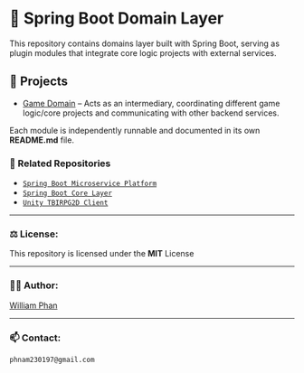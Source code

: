 # 🔧 Spring Boot Domain Layer

This repository contains domains layer built with Spring Boot, serving as plugin modules that integrate core logic projects with external services.

## 📁 Projects

- [Game Domain](./game-domain) – Acts as an intermediary, coordinating different game logic/core projects and communicating with other backend services.

Each module is independently runnable and documented in its own **README.md** file.

### 🔗 Related Repositories
- [`Spring Boot Microservice Platform`](https://github.com/phnam2301/spring-boot-microservice-platform)
- [`Spring Boot Core Layer`](https://github.com/phnam2301/spring-boot-core-layer)
- [`Unity TBIRPG2D Client`](https://github.com/phnam2301/unity-tbirpg2d-client)

---

### ⚖️ License:
This repository is licensed under the **MIT** License

---

### 🧑‍💻 Author:
[William Phan](https://github.com/phnam2301)

---

### 📫 Contact:
`phnam230197@gmail.com`

